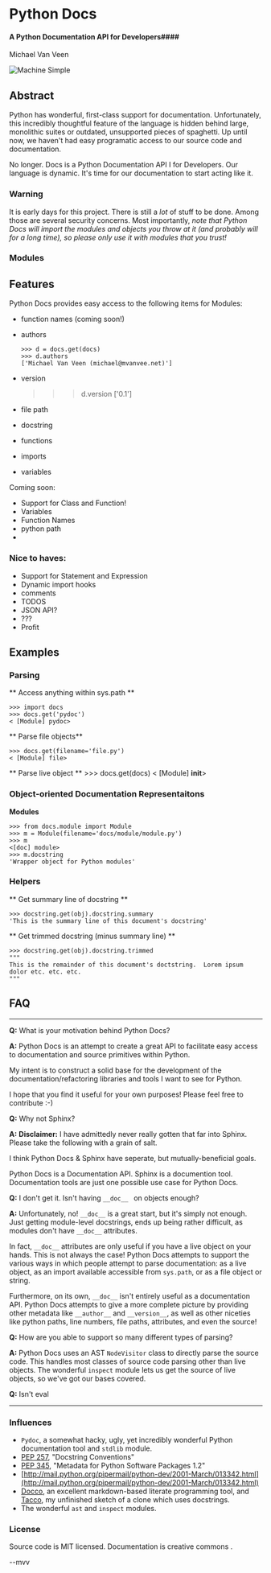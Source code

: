 Python Docs
===========

#### A Python Documentation API for Developers####

Michael Van Veen

![Machine Simple](https://github.com/mvanveen/docs/raw/master/press.jpg)

## Abstract

Python has wonderful, first-class support for documentation.  Unfortunately, this incredibly thoughtful feature of the language is hidden behind large, monolithic suites or outdated, unsupported pieces of spaghetti.  Up until now, we haven't had easy programatic access to our source code and documentation.  

No longer.  Docs is a Python Documentation API I for Developers.  Our language is dynamic.  It's time for our documentation to start acting like it.

### Warning

It is early days for this project.  There is still a *lot* of stuff 
to be done.  Among those are several security concerns.  Most importantly, 
*note that Python Docs will import the modules and objects you throw at it (and 
probably will for a long time), so please only use it with modules that you trust!*

### Modules

## Features

Python Docs provides easy access to the following items for Modules:

- function names (coming soon!)
- authors

      >>> d = docs.get(docs)
      >>> d.authors
      ['Michael Van Veen (michael@mvanvee.net)']
    
- version

     >>> d.version
     ['0.1']
    
- file path
- docstring
- functions
- imports
- variables

Coming soon:

- Support for Class and Function!
- Variables
- Function Names
- python path
- 
### Nice to haves:

- Support for Statement and Expression
- Dynamic import hooks
- comments
- TODOS
- JSON API?
- ???
- Profit


## Examples

### Parsing

** Access anything within sys.path **

    >>> import docs
    >>> docs.get('pydoc')
    < [Module] pydoc>

** Parse file objects**

    >>> docs.get(filename='file.py')
    < [Module] file>

** Parse live object **
    >>> docs.get(docs)
    < [Module] __init__>

### Object-oriented Documentation Representaitons

**Modules**

    >>> from docs.module import Module
    >>> m = Module(filename='docs/module/module.py')
    >>> m
    <[doc] module>
    >>> m.docstring
    'Wrapper object for Python modules'

### Helpers

** Get summary line of docstring **

    >>> docstring.get(obj).docstring.summary
    'This is the summary line of this document's docstring'


** Get trimmed docstring (minus summary line) **

    >>> docstring.get(obj).docstring.trimmed
    """
    This is the remainder of this document's doctstring.  Lorem ipsum
    dolor etc. etc. etc.
    """

## FAQ

---

**Q:** What is your motivation behind Python Docs?

**A:** Python Docs is an attempt to create a great API to facilitate easy access to 
documentation and source primitives within Python.

My intent is to construct a solid base for the development of the 
documentation/refactoring libraries and tools I want to see for Python.

I hope that you find it useful for your own purposes!  Please feel free to contribute :-)

**Q:** Why not Sphinx?

**A:** **Disclaimer:** I have admittedly never really gotten that far into Sphinx. 
Please take the following with a grain of salt.

I think Python Docs & Sphinx have seperate, but mutually-beneficial goals.

Python Docs is a Documentation API.  Sphinx is a documention tool.  Documentation tools 
are just one possible use case for Python Docs.

**Q:** I don't get it.  Isn't having `__doc__ ` on objects enough?

**A:** Unfortunately, no!  `__doc__` is a great start, but it's simply not enough.  Just getting module-level docstrings, ends up being rather difficult, as modules don't have `__doc__` attributes.

In fact, `__doc__` attributes are only useful if you have a live object on your hands.  This is not always the case!  Python Docs attempts to support the various ways in which people attempt to parse documentation: as a live object, as an import available accessible from `sys.path`, or as a file object or string.

Furthermore, on its own, `__doc__` isn't entirely useful as a documentation API.  Python Docs attempts to give a more complete picture by providing other metadata like `__author__` and `__version__`, as well as other niceties like python paths, line numbers, file paths, attributes, and even the source!

**Q:** How are you able to support so many different types of parsing?

**A:** Python Docs uses an AST `NodeVisitor` class to directly parse the source code.  This handles most classes of source code parsing other than live objects.  The wonderful `inspect` module lets us get the source of live objects, so we've got our bases covered.

**Q:** Isn't eval  

-----

### Influences

- `Pydoc`, a somewhat hacky, ugly, yet incredibly wonderful Python documentation tool and `stdlib` module.
- [PEP 257][pep257], "Docstring Conventions"
- [PEP 345](http://www.python.org/dev/peps/pep-0345/), "Metadata for Python Software Packages 1.2"
- [http://mail.python.org/pipermail/python-dev/2001-March/013342.html](http://mail.python.org/pipermail/python-dev/2001-March/013342.html)
- [Docco](http://jashkenas.github.com/docco/), an excellent markdown-based literate programming tool, and [Tacco](https://github.com/mvanveen/Tacco), my unfinished sketch of a clone which uses docstrings.
- The wonderful `ast` and `inspect` modules.

### License

Source code is MIT licensed.  Documentation is creative commons <insert here>.

--mvv

[pep257]: http://www.python.org/dev/peps/pep-0257/
